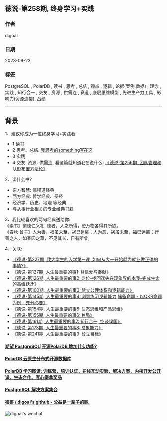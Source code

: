 ## 德说-第258期, 终身学习+实践   
                                          
### 作者                                          
digoal                                          
                                          
### 日期                                          
2023-09-23                                         
                                          
### 标签                                          
PostgreSQL , PolarDB , 读书 , 思考 , 总结 , 观点 , 逻辑 , 论据(案例,数据) , 理念 , 实践 , 知行合一 , 交友 , 资源 , 供需连 , 赛道 , 底层思维模型 , 先进生产力工具 , 影响力(资源连接), 战绩                   
                                          
----                                          
                                          
## 背景      
    
1、建议你成为一位终身学习+实践者:   
- 1 读书  
- 2 思考、总结. [我思考的something写在这](../202108/20210818_02.md)   
- 3 实践  
- 4 交友. 资源+供需连, 看这篇就知道我在说什么: [《德说-第256期, 团队管理和队形布置方法论》](../202309/20230909_01.md)    
  
2、读什么书?   
- 东方智慧: 儒释道经典  
- 西方经典: 哲学经典、圣经  
- 经济学、历史、地理 等经典  
- 与从事行业相关的专业经典书籍  
  
3、我比较喜欢的两句经典送给你:   
《素书》道德仁义礼. 德者，人之所得，使万物各得其所欲。  
《春秋·曾子》人为善，福虽未至，祸已远离；人为恶，祸虽未至，福已远离；行善之人，如春园之草，不见其长，日有所增。  
  
4、关联:  
- [《德说-第227期, 致大学生的入学第一课, 如何从大一开始就为就业做正确的事情?》](../202305/20230513_01.md)    
- [《德说-第127期, 人生最重要的事1: 相信爱与奉献》](../202208/20220822_01.md)    
- [《德说-第126期, 人生最重要的事2: 定位-找回迷失在现象界的本我-完成生命的高维跃迁》](../202208/20220819_03.md)    
- [《德说-第100期, 人生最重要的事3: 建立公理体系和逻辑能力》](../202206/20220610_01.md)    
- [《德说-第145期, 人生最重要的事4: 刻意练习逻辑能力,储备命题 - 以OKR命题为例 - 充分必要》](../202209/20220917_01.md)    
- [《德说-第154期, 人生最重要的事5: 生态思维和产品思维》](../202210/20221001_03.md)    
- [《德说-第155期, 人生最重要的事6: 格局》](../202210/20221002_01.md)    
- [《德说-第161期, 人生最重要的事7: 知行合一, 空谈误国》](../202210/20221021_01.md)    
- [《德说-第173期, 人生最重要的事8: 成象能力》](../202211/20221116_03.md)    
- [《德说-第241期, 人生最重要的事9: 设立目标》](../202306/20230613_01.md)    
  
  
#### [期望 PostgreSQL|开源PolarDB 增加什么功能?](https://github.com/digoal/blog/issues/76 "269ac3d1c492e938c0191101c7238216")
  
  
#### [PolarDB 云原生分布式开源数据库](https://github.com/ApsaraDB "57258f76c37864c6e6d23383d05714ea")
  
  
#### [PolarDB 学习图谱: 训练营、培训认证、在线互动实验、解决方案、内核开发公开课、生态合作、写心得拿奖品](https://www.aliyun.com/database/openpolardb/activity "8642f60e04ed0c814bf9cb9677976bd4")
  
  
#### [PostgreSQL 解决方案集合](../201706/20170601_02.md "40cff096e9ed7122c512b35d8561d9c8")
  
  
#### [德哥 / digoal's github - 公益是一辈子的事.](https://github.com/digoal/blog/blob/master/README.md "22709685feb7cab07d30f30387f0a9ae")
  
  
![digoal's wechat](../pic/digoal_weixin.jpg "f7ad92eeba24523fd47a6e1a0e691b59")
  

